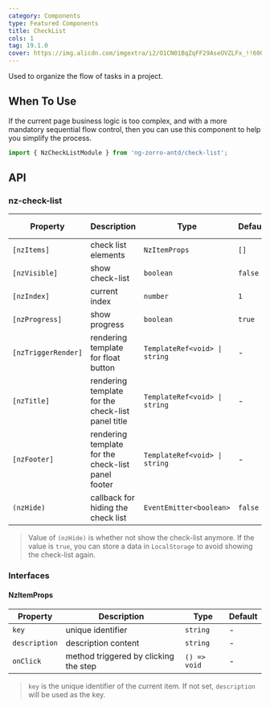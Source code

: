 ```yaml
---
category: Components
type: Featured Components
title: CheckList
cols: 1
tag: 19.1.0
cover: https://img.alicdn.com/imgextra/i2/O1CN01BqZqFF29AseOVZLFx_!!6000000008028-55-tps-128-150.svg
---
```


Used to organize the flow of tasks in a project.

## When To Use

If the current page business logic is too complex, and with a more mandatory sequential flow control, then you can use this component to help you simplify the process.

```ts
import { NzCheckListModule } from 'ng-zorro-antd/check-list';
```

## API

### nz-check-list

| Property            | Description                                        | Type                          | Default | Global Config |
|---------------------|----------------------------------------------------|-------------------------------|---------|---------------|
| `[nzItems]`         | check list elements                                | `NzItemProps`                 | `[]`    | -             |
| `[nzVisible]`       | show check-list                                    | `boolean`                     | `false` | -             |
| `[nzIndex]`         | current index                                      | `number`                      | `1`     | -             |
| `[nzProgress]`      | show progress                                      | `boolean`                     | `true`  | -             |
| `[nzTriggerRender]` | rendering template for float button                | `TemplateRef<void> \| string` | -       | -             |
| `[nzTitle]`         | rendering template for the check-list panel title  | `TemplateRef<void> \| string` | -       | -             |
| `[nzFooter]`        | rendering template for the check-list panel footer | `TemplateRef<void> \| string` | -       | -             |
| `(nzHide)`          | callback for hiding the check list                 | `EventEmitter<boolean>`       | `false` | -             |

> Value of `(nzHide)` is whether not show the check-list anymore.
> If the value is `true`, you can store a data in `LocalStorage` to avoid showing the check-list again.

### Interfaces

#### NzItemProps

| Property      | Description                           | Type         | Default |
|---------------|---------------------------------------|--------------|---------|
| `key`         | unique identifier                     | `string`     | -       |
| `description` | description content                   | `string`     | -       |
| `onClick`     | method triggered by clicking the step | `() => void` | -       |

> `key` is the unique identifier of the current item. If not set, `description` will be used as the key.
